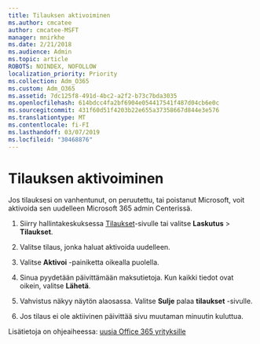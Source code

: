 ```yaml
---
title: Tilauksen aktivoiminen
ms.author: cmcatee
author: cmcatee-MSFT
manager: mnirkhe
ms.date: 2/21/2018
ms.audience: Admin
ms.topic: article
ROBOTS: NOINDEX, NOFOLLOW
localization_priority: Priority
ms.collection: Adm_O365
ms.custom: Adm_O365
ms.assetid: 7dc125f8-491d-4bc2-a2f2-b73c7bda3035
ms.openlocfilehash: 614bdcc4fa2bf6904e054417541f487d04cb6e0c
ms.sourcegitcommit: 431f60d51f4203b22e655a37358667d844e3e576
ms.translationtype: MT
ms.contentlocale: fi-FI
ms.lasthandoff: 03/07/2019
ms.locfileid: "30468876"
---
```

# <a name="how-to-reactivate-a-subscription"></a>Tilauksen aktivoiminen

Jos tilauksesi on vanhentunut, on peruutettu, tai poistanut Microsoft, voit aktivoida sen uudelleen Microsoft 365 admin Centerissä.
  
1. Siirry hallintakeskuksessa [Tilaukset](https://go.microsoft.com/fwlink/p/?linkid=842054)-sivulle tai valitse **Laskutus** \> **Tilaukset**.
    
2. Valitse tilaus, jonka haluat aktivoida uudelleen.
    
3. Valitse **Aktivoi** -painiketta oikealla puolella. 
    
4. Sinua pyydetään päivittämään maksutietoja. Kun kaikki tiedot ovat oikein, valitse **Lähetä**.
    
5. Vahvistus näkyy näytön alaosassa. Valitse **Sulje** palaa **tilaukset** -sivulle. 
    
6. Jos tilaus ei ole aktiivinen päivittää sivu muutaman minuutin kuluttua.
    
Lisätietoja on ohjeaiheessa: [uusia Office 365 yrityksille](https://support.office.com/article/8d83b530-f4ca-47f6-a666-e5791cbacc7e)
  

